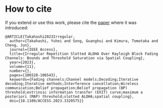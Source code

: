 

# How to cite

If you extend or use this work, please cite the [paper](https://ieeexplore.ieee.org/document/10266359) where it was introduced:
```
@ARTICLE{Takahashi2023Irregular,
  author={Takahashi, Yuhei and Song, Guanghui and Kimura, Tomotaka and Cheng, Jun},
  journal={IEEE Access}, 
  title={Irregular Repetition Slotted ALOHA Over Rayleigh Block Fading Channels: Bounds and Threshold Saturation via Spatial Coupling}, 
  year={2023},
  volume={11},
  number={},
  pages={106528-106543},
  keywords={Fading channels;Channel models;Decoding;Iterative decoding;Iterative methods;Interference cancellation;Wireless communication;Belief propagation;Belief propagation (BP) threshold;extrinsic information transfer (EXIT) curve;maximum a posteriori (MAP) threshold;slotted ALOHA;spatial coupling},
  doi={10.1109/ACCESS.2023.3320575}}
```

